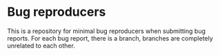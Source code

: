 # Bug reproducers

This is a repository for minimal bug reproducers when submitting bug reports.
For each bug report, there is a branch, branches are completely unrelated to
each other.
